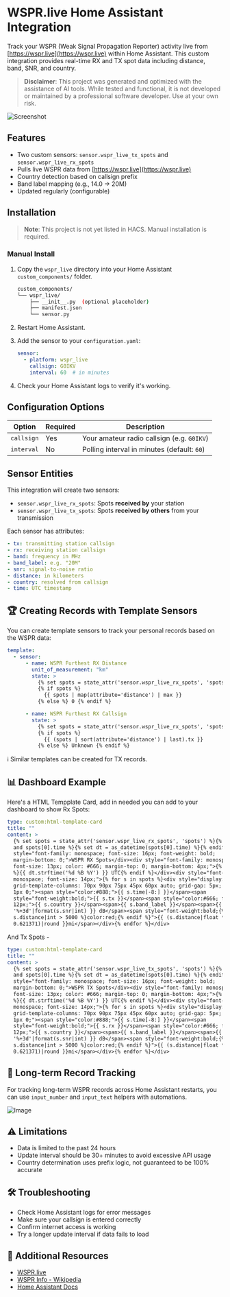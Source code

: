 # WSPR.live Home Assistant Integration

Track your WSPR (Weak Signal Propagation Reporter) activity live from [https://wspr.live](https://wspr.live) within Home Assistant. This custom integration provides real-time RX and TX spot data including distance, band, SNR, and country.

> **Disclaimer**: This project was generated and optimized with the assistance of AI tools. While tested and functional, it is not developed or maintained by a professional software developer. Use at your own risk.

![Screenshot](https://github.com/user-attachments/assets/9e779a75-6a25-47ac-9a92-a4e5591c5ad4)

## Features

- Two custom sensors: `sensor.wspr_live_tx_spots` and `sensor.wspr_live_rx_spots`
- Pulls live WSPR data from [https://wspr.live](https://wspr.live)
- Country detection based on callsign prefix
- Band label mapping (e.g., 14.0 → 20M)
- Updated regularly (configurable)

## Installation

> **Note**: This project is not yet listed in HACS. Manual installation is required.

### Manual Install

1. Copy the `wspr_live` directory into your Home Assistant `custom_components/` folder.

    ```bash
    custom_components/
    └── wspr_live/
        ├── __init__.py  (optional placeholder)
        ├── manifest.json
        └── sensor.py
    ```

2. Restart Home Assistant.

3. Add the sensor to your `configuration.yaml`:

    ```yaml
    sensor:
      - platform: wspr_live
        callsign: G0IKV
        interval: 60  # in minutes
    ```

4. Check your Home Assistant logs to verify it's working.

## Configuration Options

| Option     | Required | Description                                      |
|------------|----------|--------------------------------------------------|
| `callsign` | Yes      | Your amateur radio callsign (e.g. `G0IKV`)       |
| `interval` | No       | Polling interval in minutes (default: `60`)     |

## Sensor Entities

This integration will create two sensors:

- `sensor.wspr_live_rx_spots`: Spots **received by** your station
- `sensor.wspr_live_tx_spots`: Spots **received by others** from your transmission

Each sensor has attributes:

```yaml
- tx: transmitting station callsign
- rx: receiving station callsign
- band: frequency in MHz
- band_label: e.g. "20M"
- snr: signal-to-noise ratio
- distance: in kilometers
- country: resolved from callsign
- time: UTC timestamp
```

## 🏆 Creating Records with Template Sensors

You can create template sensors to track your personal records based on the WSPR data:

```yaml
template:
  - sensor:
      - name: WSPR Furthest RX Distance
        unit_of_measurement: "km"
        state: >
          {% set spots = state_attr('sensor.wspr_live_rx_spots', 'spots') %}
          {% if spots %}
            {{ spots | map(attribute='distance') | max }}
          {% else %} 0 {% endif %}

      - name: WSPR Furthest RX Callsign
        state: >
          {% set spots = state_attr('sensor.wspr_live_rx_spots', 'spots') %}
          {% if spots %}
            {{ (spots | sort(attribute='distance') | last).tx }}
          {% else %} Unknown {% endif %}
```

ℹ️ Similar templates can be created for TX records.

## 📊 Dashboard Example

Here's a HTML Tempplate Card, add in needed you can add to your dashboard to show Rx Spots:

```yaml
type: custom:html-template-card
title: ""
content: >
  {% set spots = state_attr('sensor.wspr_live_rx_spots', 'spots') %}{% if spots
  and spots[0].time %}{% set dt = as_datetime(spots[0].time) %}{% endif %}<div
  style="font-family: monospace; font-size: 16px; font-weight: bold;
  margin-bottom: 0;">WSPR RX Spots</div><div style="font-family: monospace;
  font-size: 13px; color: #666; margin-top: 0; margin-bottom: 4px;">{% if dt
  %}{{ dt.strftime('%d %B %Y') }} UTC{% endif %}</div><div style="font-family:
  monospace; font-size: 14px;">{% for s in spots %}<div style="display: grid;
  grid-template-columns: 70px 90px 75px 45px 60px auto; grid-gap: 5px; margin:
  1px 0;"><span style="color:#888;">{{ s.time[-8:] }}</span><span
  style="font-weight:bold;">{{ s.tx }}</span><span style="color:#666; font-size:
  12px;">{{ s.country }}</span><span>{{ s.band_label }}</span><span>{{
  '%+3d'|format(s.snr|int) }} dB</span><span style="font-weight:bold;{% if
  s.distance|int > 5000 %}color:red;{% endif %}">{{ (s.distance|float *
  0.621371)|round }}mi</span></div>{% endfor %}</div>

```

And Tx Spots - 

```yaml
type: custom:html-template-card
title: ""
content: >
  {% set spots = state_attr('sensor.wspr_live_tx_spots', 'spots') %}{% if spots
  and spots[0].time %}{% set dt = as_datetime(spots[0].time) %}{% endif %}<div
  style="font-family: monospace; font-size: 16px; font-weight: bold;
  margin-bottom: 0;">WSPR TX Spots</div><div style="font-family: monospace;
  font-size: 13px; color: #666; margin-top: 0; margin-bottom: 4px;">{% if dt
  %}{{ dt.strftime('%d %B %Y') }} UTC{% endif %}</div><div style="font-family:
  monospace; font-size: 14px;">{% for s in spots %}<div style="display: grid;
  grid-template-columns: 70px 90px 75px 45px 60px auto; grid-gap: 5px; margin:
  1px 0;"><span style="color:#888;">{{ s.time[-8:] }}</span><span
  style="font-weight:bold;">{{ s.rx }}</span><span style="color:#666; font-size:
  12px;">{{ s.country }}</span><span>{{ s.band_label }}</span><span>{{
  '%+3d'|format(s.snr|int) }} dB</span><span style="font-weight:bold;{% if
  s.distance|int > 5000 %}color:red;{% endif %}">{{ (s.distance|float *
  0.621371)|round }}mi</span></div>{% endfor %}</div>

```


## 🧠 Long-term Record Tracking

For tracking long-term WSPR records across Home Assistant restarts, you can use `input_number` and `input_text` helpers with automations.

![Image](https://github.com/user-attachments/assets/a668e16a-e15b-4d7b-aaf4-3a9b911ac84a)

## ⚠️ Limitations

- Data is limited to the past 24 hours
- Update interval should be 30+ minutes to avoid excessive API usage
- Country determination uses prefix logic, not guaranteed to be 100% accurate

## 🛠️ Troubleshooting

- Check Home Assistant logs for error messages
- Make sure your callsign is entered correctly
- Confirm internet access is working
- Try a longer update interval if data fails to load

## 🔗 Additional Resources

- [WSPR.live](https://wspr.live)
- [WSPR Info - Wikipedia](https://en.wikipedia.org/wiki/WSPR_(amateur_radio_software))
- [Home Assistant Docs](https://www.home-assistant.io/integrations/)
